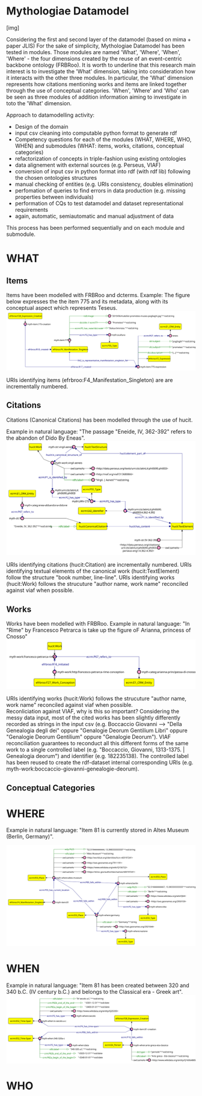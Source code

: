 # Mythologiae Datamodel 

[img]

Considering the first and second layer of the datamodel (based on mima + paper JLIS)
For the sake of simplicity, Mythologiae Datamodel has been tested in modules. Those modules are named 'What', 'Where', 'When', 'Where' - the four dimensions created by the reuse of an event-centric backbone ontology (FRBRoo). It is worth to underline that this research main interest is to investigate the 'What' dimension, taking into consideration how it interacts with the other three modules. 
In particular, the 'What' dimension represents how citations mentioning works and items are linked together through the use of conceptual categories. 'When', 'Where' and 'Who' can be seen 
as three modules of addition information aiming to investigate in toto the 'What' dimension. 

Approach to datamodelling activity:
* Design of the domain
* input csv cleaning into computable python format to generate rdf
* Competency questions for each of the modules (WHAT, WHERE, WHO, WHEN) and submodules (WHAT: items, works, citations, conceptual categories)
* refactorization of concepts in triple-fashion using existing ontologies
* data alignement with external sources (e.g. Perseus, VIAF)
* conversion of input csv in python format into rdf (with rdf lib) following the chosen ontologies structures
* manual checking of entities (e.g. URIs consistency, doubles elimination)
* perfomation of queries to find errors in data production (e.g. missing properties between individuals)
* performation of CQs to test datamodel and dataset representational requirements
* again, automatic, semiautomatic and manual adjustment of data

This process has been performed sequentially and on each module and submodule.


# WHAT
## Items
Items have been modelled with FRBRoo and dcterms. 
Example: The figure below expresses the the item 775 and its metadata, along with its conceptual aspect which represents Teseus.    
![image info](datamodel-imgs/what-items.svg)

URIs identifying items (efrbroo:F4_Manifestation_Singleton) are are incrementally numbered. 

## Citations
Citations (Canonical Citations) has been modelled through the use of hucit.  

Example in natural language: "The passage "Eneide, IV, 362-392" refers to the abandon of Dido By Eneas". 
![image info](datamodel-imgs/what-citations.svg)

URIs identifying citations (hucit:Citation) are incrementally numbered. URIs identifying textual elements of the canonical work (hucit:TextElement) follow the structure "book number, line-line". URIs identifying works (hucit:Work) follows the strucuture "author name, work name" reconciled against viaf when possible.  


## Works
Works have been modelled with FRBRoo. 
Example in natural language: "In "Rime" by Francesco Petrarca is take up the figure oF Arianna, princess of Cnosso"
![image info](datamodel-imgs/what-works.svg)

URIs identifying works (hucit:Work) follows the strucuture "author name, work name" reconciled against viaf when possible.  
Reconliciation against VIAF, why is this so important? 
Considering the messy data input, most of the cited works has been slightly differently recorded as strings in the input csv (e.g. Boccaccio Giovanni --> "Della Genealogia degli dei" oppure "Genalogie Deorum Gentilium Libri" oppure "Genalogie Deorum Gentilium" oppure "Genalogie Deorum"). VIAF reconciliation guarantees to reconduct all this different forms of the same work to a single controlled label (e.g. "Boccaccio, Giovanni, 1313-1375. | Genealogia deorum") and identifier (e.g. 182235138). The controlled label has been reused to create the rdf-dataset internal corresponding URIs (e.g. myth-work:boccaccio-giovanni-genealogie-deorum).

## Conceptual Categories

# WHERE 

Example in natural language: "Item 81 is currently stored in Altes Museum (Berlin, Germany)". 

![image info](datamodel-imgs/where-museo-citta-nazione.svg)

# WHEN 
Example in natural language: "Item 81 has been created between 320 and 340 b.C. (IV century b.C.) and belongs to the Classical era - Greek art".
![image info](datamodel-imgs/when-items.svg)

# WHO 

